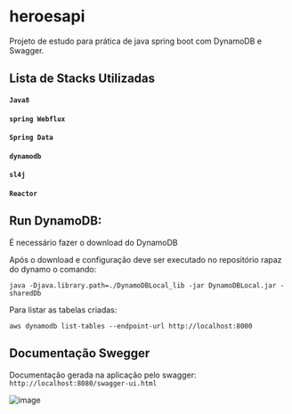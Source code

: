 # heroesapi
Projeto de estudo para prática de java spring boot com DynamoDB e Swagger.

## Lista de Stacks Utilizadas

#### `Java8`
#### `spring Webflux`
#### `Spring Data`
#### `dynamodb`
#### `sl4j`
#### `Reactor`

## Run DynamoDB:

É necessário fazer o download do DynamoDB

Após o download e configuração deve ser executado no repositório rapaz do dynamo o comando:

`java -Djava.library.path=./DynamoDBLocal_lib -jar DynamoDBLocal.jar -sharedDb`

Para listar as tabelas criadas:

`aws dynamodb list-tables --endpoint-url http://localhost:8000`

## Documentação Swegger

Documentação gerada na aplicação pelo swagger:
`http://localhost:8080/swagger-ui.html`

![image](https://user-images.githubusercontent.com/17796246/110627645-fc158d80-8180-11eb-93db-1e60a765525b.png)
